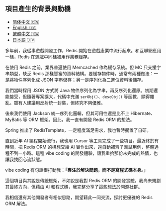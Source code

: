 

## 項目產生的背景與動機

- [简体中文 🇨🇳](background-and-motivation-for-the-project.zh-CN.md)
- [English 🇺🇸](background-and-motivation-for-the-project.en.md)
- [繁體中文 🇹🇼](background-and-motivation-for-the-project.zh-Hant.md)
- [日本語 🇯🇵](background-and-motivation-for-the-project.ja.md)


多年前，我從事遊戲開發工作，Redis 開始在遊戲產業中流行起來。和互聯網應用一樣，Redis 在遊戲中同樣被用作業務緩存。

在使用 Redis 之前，業界普遍使用 Memcached 作為緩存系統。但 MC 只支援字串類型，缺乏 Redis 那樣豐富的資料結構。要緩存物件時，通常有兩種做法：一是將物件序列化成 JSON 字串儲存；另一是序列化為二進位資料後儲存。

我們當時採用 JSON 方式將 Java 物件序列化為字串，再反序列化還原。初期還能接受，但隨著專案擴大，代碼中充滿 `serObj()`、`descObj()` 等函數，顯得雜亂。雖有人建議用反射統一封裝，但終究不夠優雅。

後來我們使用 Jackson 統一序列化邏輯，但其可用性還是比不上 Hibernate、MyBatis 等 ORM 框架。因此，我一直有開發 Redis ORM 的想法。

Spring 推出了 RedisTemplate，一定程度滿足需求，我也暫時擱置了自研。

直到近年 AI 編程開始流行，我也用 Cursor 等工具完成了一些項目。最近終於有時間，把 Redis ORM 的構想交給 AI 實作出來，還自動補齊了測試用例，整體過程不到一小時。這種 vibe coding 的開發體驗，讓我重拾那份未完成的熱情，也讓我找回心流狀態。

vibe coding 有句話很打動我：**「專注於解決問題，而不是寫程式碼本身。」**

這個項目與其說是傳統框架，不如說是我對 Redis ORM 的開發實驗。我尚未規劃其最終方向，但藉由 AI 和程式碼，我完整分享了這些想法於開源社群。

我相信還有其他開發者有相似思路，期望藉此一同交流，探討更優雅的 Redis ORM 解法。
